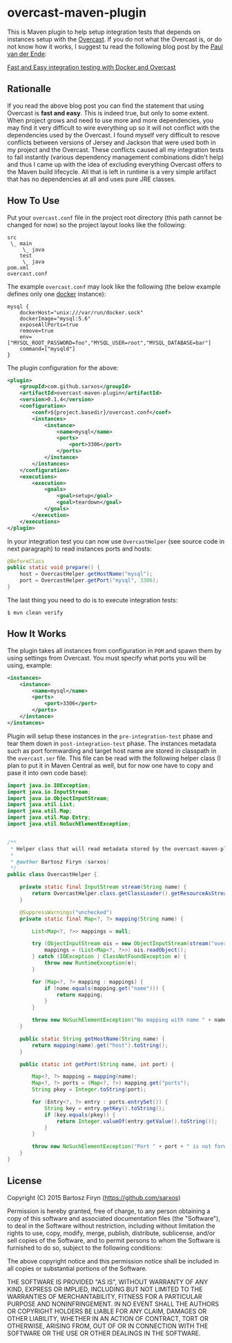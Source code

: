 # overcast-maven-plugin

This is Maven plugin to help setup integration tests that depends on instances setup with the [Overcast](https://github.com/xebialabs/overcast). If you do not what the Overcast is, or do not know how it works, I suggest tu read the following blog post by the [Paul van der Ende](http://blog.xebia.com/author/pvanderende):

[Fast and Easy integration testing with Docker and Overcast](http://blog.xebia.com/2014/10/13/fast-and-easy-integration-testing-with-docker-and-overcast)

## Rationalle

If you read the above blog post you can find the statement that using Overcast is **fast and easy**. This is indeed true, but only to some extent. When project grows and need to use more and more dependencies, you may find it very difficult to wire everything up so it will not conflict with the dependencies used by the Overcast. I found myself very difficult to resove conflicts between versions of Jersey and Jackson that were used both in my project and the Overcast. These conflicts caused all my integration tests to fail instantly (various dependency management combinations didn't help) and thus I came up with the idea of excluding everything Overcast offers to the Maven build lifecycle. All that is left in runtime is a very simple artifact that has no dependencies at all and uses pure JRE classes.

## How To Use

Put your ```overcast.conf``` file in the project root directory (this path cannot be changed for now) so the project layout looks like the following:

```plain
src
 \_ main
     \_ java
    test
     \_ java
pom.xml
overcast.conf
```

The example ```overcast.conf``` may look like the following (the below example defines only one [docker](https://www.docker.com/) instance):

```plain
mysql {
	dockerHost="unix:///var/run/docker.sock"
	dockerImage="mysql:5.6"
	exposeAllPorts=true
	remove=true
	env=["MYSQL_ROOT_PASSWORD=foo","MYSQL_USER=root","MYSQL_DATABASE=bar"]
	command=["mysqld"]
}
```

The plugin configuration for the above:

```xml
<plugin>
	<groupId>com.github.sarxos</groupId>
	<artifactId>overcast-maven-plugin</artifactId>
	<version>0.1.4</version>
	<configuration>
		<conf>${project.basedir}/overcast.conf</conf>
		<instances>
			<instance>
				<name>mysql</name>
				<ports>
					<port>3306</port>
				</ports>
			</instance>
		</instances>
	</configuration>
	<executions>
		<execution>
			<goals>
				<goal>setup</goal>
				<goal>teardown</goal>
			</goals>
		</execution>
	</executions>
</plugin>
```

In your integration test you can now use ```OvercastHelper``` (see source code in next paragraph) to read instances ports and hosts:

```java
@BeforeClass
public static void prepare() {
	host = OvercastHelper.getHostName("mysql");
	port = OvercastHelper.getPort("mysql", 3306);
}
```

The last thing you need to do is to execute integration tests:

```plain
$ mvn clean verify
```

## How It Works

The plugin takes all instances from configuration in ```POM``` and spawn them by using settings from Overcast. You must specify what ports you will be using, example:

```xml
<instances>
	<instance>
		<name>mysql</name>
		<ports>
			<port>3306</port>
		</ports>
	</instance>
</instances>
```

Plugin will setup these instances in the ```pre-integration-test``` phase and tear them down in ```post-integration-test``` phase. The instances metadata such as port formwarding and target host name are stored in classpath in the ```overcast.ser``` file. This file can be read with the following helper class (I plan to put it in Maven Central as well, but for now one have to copy and pase it into own code base):

```java
import java.io.IOException;
import java.io.InputStream;
import java.io.ObjectInputStream;
import java.util.List;
import java.util.Map;
import java.util.Map.Entry;
import java.util.NoSuchElementException;


/**
 * Helper class that will read metadata stored by the overcast-maven-plugin.
 *
 * @author Bartosz Firyn (sarxos)
 */
public class OvercastHelper {

	private static final InputStream stream(String name) {
		return OvercastHelper.class.getClassLoader().getResourceAsStream(name);
	}

	@SuppressWarnings("unchecked")
	private static final Map<?, ?> mapping(String name) {

		List<Map<?, ?>> mappings = null;

		try (ObjectInputStream ois = new ObjectInputStream(stream("overcast.ser"))) {
			mappings = (List<Map<?, ?>>) ois.readObject();
		} catch (IOException | ClassNotFoundException e) {
			throw new RuntimeException(e);
		}

		for (Map<?, ?> mapping : mappings) {
			if (name.equals(mapping.get("name"))) {
				return mapping;
			}
		}

		throw new NoSuchElementException("No mapping with name " + name + " has been found");
	}

	public static String getHostName(String name) {
		return mapping(name).get("host").toString();
	}

	public static int getPort(String name, int port) {

		Map<?, ?> mapping = mapping(name);
		Map<?, ?> ports = (Map<?, ?>) mapping.get("ports");
		String pkey = Integer.toString(port);

		for (Entry<?, ?> entry : ports.entrySet()) {
			String key = entry.getKey().toString();
			if (key.equals(pkey)) {
				return Integer.valueOf(entry.getValue().toString());
			}
		}

		throw new NoSuchElementException("Port " + port + " is not forwarded");
	}
}
```

## License

Copyright (C) 2015 Bartosz Firyn (https://github.com/sarxos)

Permission is hereby granted, free of charge, to any person obtaining a copy of this software and associated documentation files (the "Software"), to deal in the Software without restriction, including without limitation the rights to use, copy, modify, merge, publish, distribute, sublicense, and/or sell copies of the Software, and to permit persons to whom the Software is furnished to do so, subject to the following conditions:

The above copyright notice and this permission notice shall be included in all copies or substantial portions of the Software.

THE SOFTWARE IS PROVIDED "AS IS", WITHOUT WARRANTY OF ANY KIND, EXPRESS OR IMPLIED, INCLUDING BUT NOT LIMITED TO THE WARRANTIES OF MERCHANTABILITY, FITNESS FOR A PARTICULAR PURPOSE AND NONINFRINGEMENT. IN NO EVENT SHALL THE AUTHORS OR COPYRIGHT HOLDERS BE LIABLE FOR ANY CLAIM, DAMAGES OR OTHER LIABILITY, WHETHER IN AN ACTION OF CONTRACT, TORT OR OTHERWISE, ARISING FROM, OUT OF OR IN CONNECTION WITH THE SOFTWARE OR THE USE OR OTHER DEALINGS IN THE SOFTWARE.

